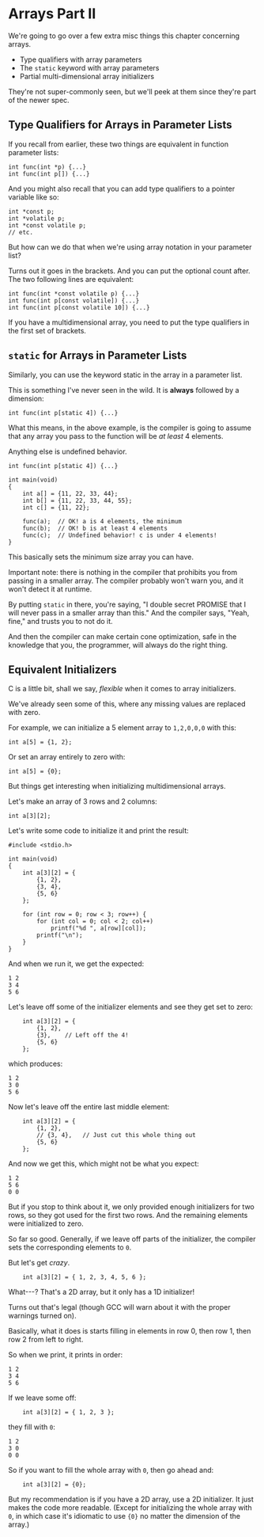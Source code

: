 <!-- Beej's guide to C

# vim: ts=4:sw=4:nosi:et:tw=72
-->

# Arrays Part II

We're going to go over a few extra misc things this chapter concerning
arrays.

* Type qualifiers with array parameters
* The `static` keyword with array parameters
* Partial multi-dimensional array initializers

They're not super-commonly seen, but we'll peek at them since they're
part of the newer spec.

## Type Qualifiers for Arrays in Parameter Lists

If you recall from earlier, these two things are equivalent in function
parameter lists:

``` {.c}
int func(int *p) {...}
int func(int p[]) {...}
```

And you might also recall that you can add type qualifiers to a pointer
variable like so:

``` {.c}
int *const p;
int *volatile p;
int *const volatile p;
// etc.
```

But how can we do that when we're using array notation in your parameter
list?

Turns out it goes in the brackets. And you can put the optional count
after. The two following lines are equivalent:

``` {.c}
int func(int *const volatile p) {...}
int func(int p[const volatile]) {...}
int func(int p[const volatile 10]) {...}
```

If you have a multidimensional array, you need to put the type
qualifiers in the first set of brackets.

## `static` for Arrays in Parameter Lists

Similarly, you can use the keyword static in the array in a parameter
list.

This is something I've never seen in the wild. It is **always** followed
by a dimension:

``` {.c}
int func(int p[static 4]) {...}
```

What this means, in the above example, is the compiler is going to
assume that any array you pass to the function will be _at least_ 4
elements.

Anything else is undefined behavior.

``` {.c}
int func(int p[static 4]) {...}

int main(void)
{
    int a[] = {11, 22, 33, 44};
    int b[] = {11, 22, 33, 44, 55};
    int c[] = {11, 22};

    func(a);  // OK! a is 4 elements, the minimum
    func(b);  // OK! b is at least 4 elements
    func(c);  // Undefined behavior! c is under 4 elements!
}
```

This basically sets the minimum size array you can have.

Important note: there is nothing in the compiler that prohibits you from
passing in a smaller array. The compiler probably won't warn you, and it
won't detect it at runtime.

By putting `static` in there, you're saying, "I double secret PROMISE
that I will never pass in a smaller array than this." And the compiler
says, "Yeah, fine," and trusts you to not do it.

And then the compiler can make certain cone optimization, safe in the
knowledge that you, the programmer, will always do the right thing.

## Equivalent Initializers

C is a little bit, shall we say, _flexible_ when it comes to array
initializers.

We've already seen some of this, where any missing values are replaced
with zero.

For example, we can initialize a 5 element array to `1,2,0,0,0` with
this:

``` {.c}
int a[5] = {1, 2};
```

Or set an array entirely to zero with:

``` {.c}
int a[5] = {0};
```

But things get interesting when initializing multidimensional arrays.

Let's make an array of 3 rows and 2 columns:

``` {.c}
int a[3][2];
```

Let's write some code to initialize it and print the result:

``` {.c}
#include <stdio.h>

int main(void)
{
    int a[3][2] = {
        {1, 2},
        {3, 4},
        {5, 6}
    };

    for (int row = 0; row < 3; row++) {
        for (int col = 0; col < 2; col++)
            printf("%d ", a[row][col]);
        printf("\n");
    }
}
```

And when we run it, we get the expected:

```
1 2
3 4
5 6
```

Let's leave off some of the initializer elements and see they get set to
zero:


``` {.c}
    int a[3][2] = {
        {1, 2},
        {3},    // Left off the 4!
        {5, 6}
    };
```

which produces:

```
1 2
3 0
5 6
```

Now let's leave off the entire last middle element:

``` {.c}
    int a[3][2] = {
        {1, 2},
        // {3, 4},   // Just cut this whole thing out
        {5, 6}
    };
```

And now we get this, which might not be what you expect:

```
1 2
5 6
0 0
```

But if you stop to think about it, we only provided enough initializers
for two rows, so they got used for the first two rows. And the remaining
elements were initialized to zero.

So far so good. Generally, if we leave off parts of the initializer, the
compiler sets the corresponding elements to `0`.

But let's get _crazy_.

``` {.c}
    int a[3][2] = { 1, 2, 3, 4, 5, 6 };
```

What---? That's a 2D array, but it only has a 1D initializer!

Turns out that's legal (though GCC will warn about it with the proper
warnings turned on).

Basically, what it does is starts filling in elements in row 0, then row
1, then row 2 from left to right.

So when we print, it prints in order:

```
1 2
3 4
5 6
```

If we leave some off:

``` {.c}
    int a[3][2] = { 1, 2, 3 };
```

they fill with `0`:

```
1 2
3 0
0 0
```

So if you want to fill the whole array with `0`, then go ahead and:

``` {.c}
    int a[3][2] = {0};
```

But my recommendation is if you have a 2D array, use a 2D initializer.
It just makes the code more readable. (Except for initializing the whole
array with `0`, in which case it's idiomatic to use `{0}` no matter the
dimension of the array.)

